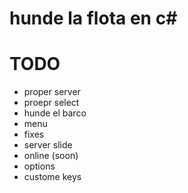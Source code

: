# hunde la flota en c#

# TODO
- proper server
- proepr select
- hunde el barco
- menu
- fixes
- server slide
- online (soon)
- options
- custome keys
